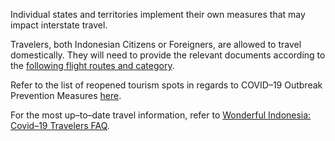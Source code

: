 Individual states and territories implement their own measures that may impact interstate travel.

Travelers, both Indonesian Citizens or Foreigners, are allowed to travel domestically. They will need to provide the relevant documents according to the [following flight routes and category](https://www.indonesia.travel/gb/en/news/garuda-indonesia-reopens-flight-for-exceptional-passengers).

Refer to the list of reopened tourism spots in regards to COVID–19 Outbreak Prevention Measures [here](https://www.indonesia.travel/gb/en/news/list-of-open-tourism-spots-in-regards-to-covid-19-outbreak).

For the most up–to–date travel information, refer to [Wonderful Indonesia: Covid–19 Travelers FAQ](https://www.indonesia.travel/gb/en/coronavirus).
